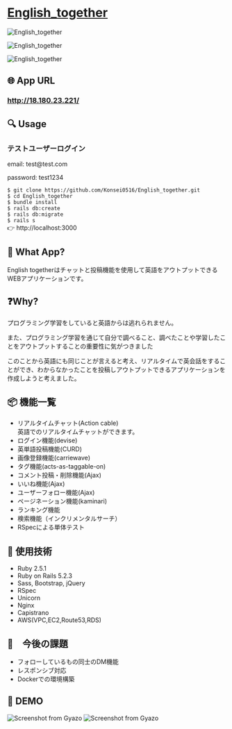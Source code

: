 # <a href="http://18.180.23.221/">English_together</a>

![English_together](https://gyazo.com/5aecf8db51e4a501826053a0461787c9/raw)

![English_together](https://gyazo.com/8f9425b53f7ed892ef366a8a9037a347/raw)

![English_together](https://gyazo.com/f6f49efcbeff317e6207f5ead0f8bae9/raw)

## 🌐 App URL

### **http://18.180.23.221/**  

## 🔍 Usage

<h3>テストユーザーログイン</h3>
<p>email: test@test.com</p>
<p>password: test1234</p>

`$ git clone https://github.com/Konsei0516/English_together.git`<br>
`$ cd English_together`<br>
`$ bundle install`<br>
`$ rails db:create`<br>
`$ rails db:migrate`<br>
`$ rails s`<br>
👉 http://localhost:3000

## 💬 What App?
English togetherはチャットと投稿機能を使用して英語をアウトプットできるWEBアプリケーションです。

## ❓Why?
<p>プログラミング学習をしていると英語からは逃れられません。</p>
<p>また、プログラミング学習を通じて自分で調べること、調べたことや学習したことをアウトプットすることの重要性に気がつきました</p>
<p>このことから英語にも同じことが言えると考え、リアルタイムで英会話をすることができ、わからなかったことを投稿しアウトプットできるアプリケーションを作成しようと考えました。</p>


## 📦 機能一覧
<ul>
  <li>リアルタイムチャット(Action cable)<br>英語でのリアルタイムチャットができます。</li>
  <li>ログイン機能(devise)</li>
  <li>英単語投稿機能(CURD)</li>
  <li>画像登録機能(carriewave)</li>
  <li>タグ機能(acts-as-taggable-on)</li>
  <li>コメント投稿・削除機能(Ajax)</li>
  <li>いいね機能(Ajax)</li>
  <li>ユーザーフォロー機能(Ajax)</li>
  <li>ページネーション機能(kaminari)</li>
  <li>ランキング機能</li>
  <li>検索機能（インクリメンタルサーチ）</li>
  <li>RSpecによる単体テスト</li>
</ul>


## 📗 使用技術
<ul>
  <li>Ruby 2.5.1</li>
  <li>Ruby on Rails 5.2.3</li>
  <li>Sass, Bootstrap, jQuery</li>
  <li>RSpec</li>
  <li>Unicorn</li>
  <li>Nginx</li>
  <li>Capistrano</li>
  <li>AWS(VPC,EC2,Route53,RDS)</li>
</ul>

## 📝　今後の課題
<ul>
  <li>フォローしているもの同士のDM機能</li>
  <li>レスポンシブ対応</li>
  <li>Dockerでの環境構築</li>
</ul>

## 👀 DEMO
![Screenshot from Gyazo](https://gyazo.com/8ee92ae379d450432f3f255a6748418e/raw)
![Screenshot from Gyazo](https://gyazo.com/a59811ae9387f1f6621bce0880ef5275/raw)
